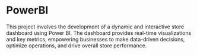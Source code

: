 # PowerBI

This project involves the development of a dynamic and interactive store dashboard using Power BI. The dashboard provides real-time visualizations and key metrics, empowering businesses to make data-driven decisions, optimize operations, and drive overall store performance.

